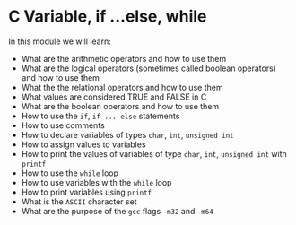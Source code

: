 # C Variable, if ...else, while

In this module we will learn:
 - What are the arithmetic operators and how to use them
 - What are the logical operators (sometimes called boolean operators) and how to use them
 - What the the relational operators and how to use them
 - What values are considered TRUE and FALSE in C
 - What are the boolean operators and how to use them
 - How to use the `if`, `if ... else` statements
 - How to use comments
 - How to declare variables of types `char`, `int`, `unsigned int`
 - How to assign values to variables
 - How to print the values of variables of type `char`, `int`, `unsigned int` with `printf`
 - How to use the `while` loop
 - How to use variables with the `while` loop
 - How to print variables using `printf`
 - What is the `ASCII` character set
 - What are the purpose of the `gcc` flags `-m32` and `-m64`